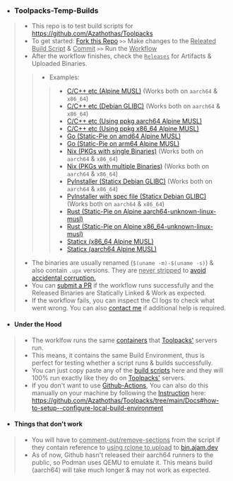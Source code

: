 - ### Toolpacks-Temp-Builds
> - This repo is to test build scripts for https://github.com/Azathothas/Toolpacks
> - To get started: [Fork this Repo](https://github.com/Azathothas/Toolpacks-Temp-Builds/fork) `>>` Make changes to the <ins>Releated Build Script</ins> & <ins>Commit</ins> `>>` Run the <ins>Workflow</ins>
> - After the workflow finishes, check the <ins>`Releases`</ins> for Artifacts & Uploaded Binaries.
> > - Examples:
> > > - [C/C++ etc (Alpine MUSL)](https://github.com/Azathothas/Toolpacks-Temp-Builds/blob/main/.github/examples/c_on_alpine_musl.sh) (Works both on `aarch64` & `x86_64`)
> > > - [C/C++ etc (Debian GLIBC)](https://github.com/Azathothas/Toolpacks-Temp-Builds/blob/main/.github/examples/c_on_debian_glibc.sh) (Works both on `aarch64` & `x86_64`)
> > > - [C/C++ etc (Using ppkg aarch64 Alpine MUSL)](https://github.com/Azathothas/Toolpacks/blob/main/.github/scripts/aarch64_Linux/bins/proot.sh)
> > > - [C/C++ etc (Using ppkg x86_64 Alpine MUSL)](https://github.com/Azathothas/Toolpacks/blob/main/.github/scripts/x86_64_Linux/bins/proot.sh)
> > > - [Go (Static-Pie on amd64 Alpine MUSL)](https://github.com/Azathothas/Toolpacks/blob/main/.github/scripts/x86_64_Linux/bins/wush.sh)
> > > - [Go (Static-Pie on arm64 Alpine MUSL)](https://github.com/Azathothas/Toolpacks/blob/main/.github/scripts/aarch64_Linux/bins/wush.sh)
> > > - [Nix (PKGs with single Binaries)](https://github.com/Azathothas/Toolpacks/blob/main/.github/scripts/x86_64_Linux/bins/slirp4netns.sh) (Works both on `aarch64` & `x86_64`)
> > > - [Nix (PKGs with multiple Binaries)](https://github.com/Azathothas/Toolpacks-Temp-Builds/blob/main/.github/examples/nix_multiple_binaries.sh) (Works both on `aarch64` & `x86_64`)
> > > - [PyInstaller (Staticx Debian GLIBC)](https://github.com/Azathothas/Toolpacks/blob/main/.github/scripts/x86_64_Linux/bins/huggingface-cli.sh) (Works both on `aarch64` & `x86_64`)
> > > - [PyInstaller with spec file (Staticx Debian GLIBC)](https://github.com/Azathothas/Toolpacks/blob/main/.github/scripts/x86_64_Linux/bins/netexec.sh) (Works both on `aarch64` & `x86_64`)
> > > - [Rust (Static-Pie on Alpine aarch64-unknown-linux-musl)](https://github.com/Azathothas/Toolpacks/blob/main/.github/scripts/aarch64_Linux/bins/wormhole-rs.sh)
> > > - [Rust (Static-Pie on Alpine x86_64-unknown-linux-musl)](https://github.com/Azathothas/Toolpacks/blob/main/.github/scripts/x86_64_Linux/bins/wormhole-rs.sh)
> > > - [Staticx (x86_64 Alpine MUSL)](https://github.com/Azathothas/Toolpacks/blob/main/.github/scripts/x86_64_Linux/bins/xhost.sh)
> > > - [Staticx (aarch64 Alpine MUSL)](https://github.com/Azathothas/Toolpacks/blob/main/.github/scripts/aarch64_Linux/bins/xhost.sh) 
> - The binaries are usually renamed (`$(uname -m)-$(uname -s)`) & also contain `.upx` versions. They are <ins>never stripped</ins> to [avoid accidental corruption.](https://github.com/Azathothas/Toolpacks/blob/main/Docs/APPIMAGES.md#strip--objcopy) 
> - You can [submit a PR](https://github.com/Azathothas/Toolpacks/compare) if the workflow runs successfully and the Released Binaries are Statically Linked & Work as expected.
> - If the workflow fails, you can inspect the CI logs to check what went wrong. You can also [contact me](https://ajam.dev/contact) if additional help is required.

- #### Under the Hood
> - The worklfow runs the same [containers](https://github.com/Azathothas/Toolpacks/tree/main/.github/runners) that [Toolpacks'](https://github.com/Azathothas/Toolpacks) servers run.
> - This means, it contains the same Build Environment, thus is perfect for testing whether a script runs & builds successfully.
> - You can just copy paste any of the [build scripts](https://github.com/Azathothas/Toolpacks/tree/main/.github/scripts) here and they will 100% run exactly like they do on [Toolpacks'](https://github.com/Azathothas/Toolpacks) servers.
> - If you don't want to use [Github-Actions](https://github.com/Azathothas/Toolpacks-Temp-Builds/actions), You can also do this manually on your machine by following the [Instruction](https://github.com/Azathothas/Toolpacks/tree/main/Docs#how-to-setup--configure-local-build-environment) here: https://github.com/Azathothas/Toolpacks/tree/main/Docs#how-to-setup--configure-local-build-environment

- #### Things that don't work
> - You will have to <ins>comment-out/remove-sections</ins> from the script if they contain reference to <ins>using rclone to upload</ins> to [bin.ajam.dev](https://bin.ajam.dev/)
> - As of now, Github hasn't released their aarch64 runners to the public, so Podman uses QEMU to emulate it. This means build (aarch64) will take much longer & may not work as expected.
